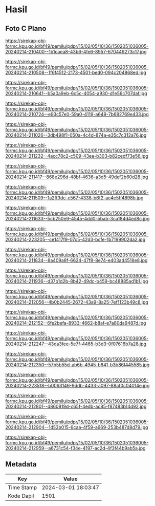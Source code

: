 # Hasil

## Foto C Plano

https://sirekap-obj-formc.kpu.go.id/bf49/pemilu/pdpr/15/02/05/10/36/1502051036005-20240214-210400--1b1caea8-43b6-4fe6-8957-670449273c17.jpg

https://sirekap-obj-formc.kpu.go.id/bf49/pemilu/pdpr/15/02/05/10/36/1502051036005-20240214-210508--1f6f4512-2173-4501-bed0-094c204868ed.jpg

https://sirekap-obj-formc.kpu.go.id/bf49/pemilu/pdpr/15/02/05/10/36/1502051036005-20240214-210641--b5a0a9eb-6c5c-4054-a930-d1e56c707daf.jpg

https://sirekap-obj-formc.kpu.go.id/bf49/pemilu/pdpr/15/02/05/10/36/1502051036005-20240214-210724--e93c57e0-59a0-4119-a649-7b682769e433.jpg

https://sirekap-obj-formc.kpu.go.id/bf49/pemilu/pdpr/15/02/05/10/36/1502051036005-20240214-211026--3db498f1-050a-4c4d-874a-e35c7c312a76.jpg

https://sirekap-obj-formc.kpu.go.id/bf49/pemilu/pdpr/15/02/05/10/36/1502051036005-20240214-211232--4acc78c2-c509-43ea-b303-b82cedf73e56.jpg

https://sirekap-obj-formc.kpu.go.id/bf49/pemilu/pdpr/15/02/05/10/36/1502051036005-20240214-211417--868e296d-48bf-4636-a3d5-49def2b60d28.jpg

https://sirekap-obj-formc.kpu.go.id/bf49/pemilu/pdpr/15/02/05/10/36/1502051036005-20240214-211509--1a2ff3dc-c567-4338-b6f2-ac4e5ff4898b.jpg

https://sirekap-obj-formc.kpu.go.id/bf49/pemilu/pdpr/15/02/05/10/36/1502051036005-20240214-211633--5cb250e9-4545-4dd0-bbab-3ca184d4ed8c.jpg

https://sirekap-obj-formc.kpu.go.id/bf49/pemilu/pdpr/15/02/05/10/36/1502051036005-20240214-223205--ce1417f9-07c5-42d3-bcfe-1b7199902da2.jpg

https://sirekap-obj-formc.kpu.go.id/bf49/pemilu/pdpr/15/02/05/10/36/1502051036005-20240214-211834--8a409a8f-6624-47f8-8e74-e403ad4518e8.jpg

https://sirekap-obj-formc.kpu.go.id/bf49/pemilu/pdpr/15/02/05/10/36/1502051036005-20240214-211936--d37b1d2b-8b42-49dc-b459-bc48885ad1b1.jpg

https://sirekap-obj-formc.kpu.go.id/bf49/pemilu/pdpr/15/02/05/10/36/1502051036005-20240214-212056--4b0b2445-2672-43a9-8a25-7ef1123b49c8.jpg

https://sirekap-obj-formc.kpu.go.id/bf49/pemilu/pdpr/15/02/05/10/36/1502051036005-20240214-212152--6fe2befa-8933-4662-b8af-e7a80da9487d.jpg

https://sirekap-obj-formc.kpu.go.id/bf49/pemilu/pdpr/15/02/05/10/36/1502051036005-20240214-212247--43da3fee-5e7f-4465-b3d3-0f07616b7a28.jpg

https://sirekap-obj-formc.kpu.go.id/bf49/pemilu/pdpr/15/02/05/10/36/1502051036005-20240214-212350--57b5b55d-ab6b-4945-b641-b3b86f445585.jpg

https://sirekap-obj-formc.kpu.go.id/bf49/pemilu/pdpr/15/02/05/10/36/1502051036005-20240214-223518--b0063146-9ddb-4433-a097-88af0c04014e.jpg

https://sirekap-obj-formc.kpu.go.id/bf49/pemilu/pdpr/15/02/05/10/36/1502051036005-20240214-212801--d860819d-c65f-4edb-ac85-f87483b14d92.jpg

https://sirekap-obj-formc.kpu.go.id/bf49/pemilu/pdpr/15/02/05/10/36/1502051036005-20240214-212904--1d53b015-6caa-4f59-a669-253b487d8d79.jpg

https://sirekap-obj-formc.kpu.go.id/bf49/pemilu/pdpr/15/02/05/10/36/1502051036005-20240214-212959--a6731c54-f34e-4197-ac2d-4f3f44b9ab5a.jpg


## Metadata

| Key        | Value               |
| ---------- | ------------------- |
| Time Stamp | 2024-03-01 18:03:47 |
| Kode Dapil | 1501                |



